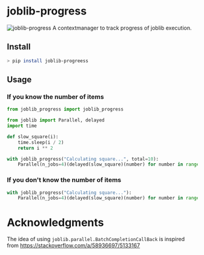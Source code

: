 # joblib-progress
![joblib-progress](assets/joblib-progress.gif)
A contextmanager to track progress of joblib execution.


## Install
```bash
> pip install joblib-progreess
```

## Usage
### If you know the number of items
```python
from joblib_progress import joblib_progress

from joblib import Parallel, delayed
import time

def slow_square(i):
    time.sleep(i / 2)
    return i ** 2

with joblib_progress("Calculating square...", total=10):
    Parallel(n_jobs=4)(delayed(slow_square)(number) for number in range(10))
```

### If you don't know the number of items
```python
with joblib_progress("Calculating square..."):
    Parallel(n_jobs=4)(delayed(slow_square)(number) for number in range(10))
```

# Acknowledgments
The idea of using `joblib.parallel.BatchCompletionCallBack` is inspired from https://stackoverflow.com/a/58936697/5133167
